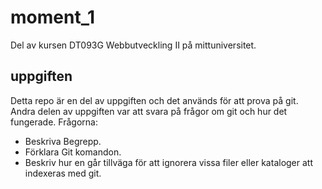 # moment_1
Del av kursen DT093G Webbutveckling II på mittuniversitet.
## uppgiften
Detta repo är en del av uppgiften och det används för att prova på git.
Andra delen av uppgiften var att svara på frågor om git och hur det fungerade.
Frågorna:
- Beskriva Begrepp.
- Förklara Git komandon.
- Beskriv hur en går tillväga för att ignorera vissa filer eller kataloger att indexeras med git.
